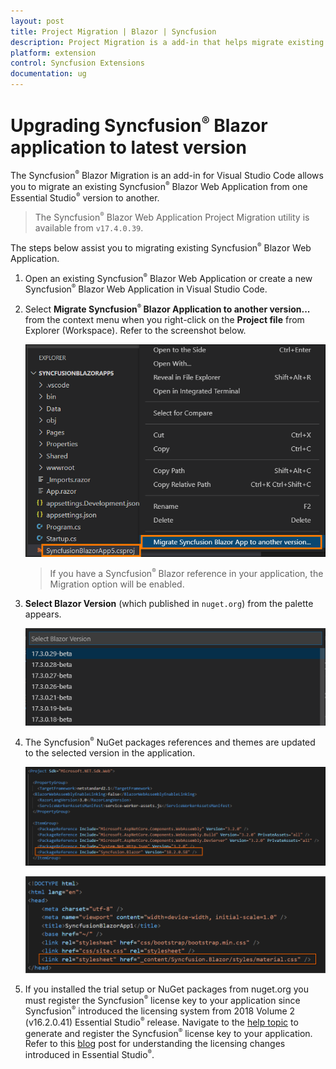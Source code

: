 ```yaml
---
layout: post
title: Project Migration | Blazor | Syncfusion
description: Project Migration is a add-in that helps migrate existing Syncfusion Blazor project from one Syncfusion version to another version
platform: extension
control: Syncfusion Extensions
documentation: ug
---
```


# Upgrading Syncfusion<sup style="font-size:70%">&reg;</sup> Blazor application to latest version

The Syncfusion<sup style="font-size:70%">&reg;</sup> Blazor Migration is an add-in for Visual Studio Code allows you to migrate an existing Syncfusion<sup style="font-size:70%">&reg;</sup> Blazor Web Application from one Essential Studio<sup style="font-size:70%">&reg;</sup> version to another.

   > The Syncfusion<sup style="font-size:70%">&reg;</sup> Blazor Web Application Project Migration utility is available from `v17.4.0.39`.

The steps below assist you to migrating existing Syncfusion<sup style="font-size:70%">&reg;</sup> Blazor Web Application.

1. Open an existing Syncfusion<sup style="font-size:70%">&reg;</sup> Blazor Web Application or create a new Syncfusion<sup style="font-size:70%">&reg;</sup> Blazor Web Application in Visual Studio Code.

2. Select **Migrate Syncfusion<sup style="font-size:70%">&reg;</sup> Blazor Application to another version...** from the context menu when you right-click on the **Project file** from Explorer (Workspace). Refer to the screenshot below.

    ![Migration add-in](images/Migration.PNG)

    >  If you have a Syncfusion<sup style="font-size:70%">&reg;</sup> Blazor reference in your application, the Migration option will be enabled.

3. **Select Blazor Version** (which published in `nuget.org`) from the palette appears.

    ![Select Blazor Version](images/VersionSelection.PNG)

4. The Syncfusion<sup style="font-size:70%">&reg;</sup> NuGet packages references and themes are updated to the selected version in the application.

    ![NuGetPackage](images/NuGetPackage.png)

    ![CDNLink](images/CDNLink.png)

5. If you installed the trial setup or NuGet packages from nuget.org you must register the Syncfusion<sup style="font-size:70%">&reg;</sup> license key to your application since Syncfusion<sup style="font-size:70%">&reg;</sup> introduced the licensing system from 2018 Volume 2 (v16.2.0.41) Essential Studio<sup style="font-size:70%">&reg;</sup> release. Navigate to the [help topic](https://help.Syncfusion.com/common/essential-studio/licensing/license-key#how-to-generate-Syncfusion-license-key) to generate and register the Syncfusion<sup style="font-size:70%">&reg;</sup> license key to your application. Refer to this [blog](https://www.Syncfusion.com/blogs/post/whats-new-in-2018-volume-2.aspx) post for understanding the licensing changes introduced in Essential Studio<sup style="font-size:70%">&reg;</sup>.